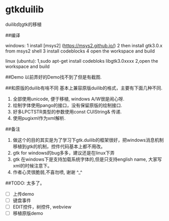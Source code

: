 # gtkduilib

duilib向gtk的移植

##编译

windows:
1 install [msys2] (https://msys2.github.io/)
2 then install gtk3.0.x from msys2 shell
3 install codeblocks
4 open the workspace and build

linux (ubuntu):
1,sudo apt-get install codebloks libgtk3.0xxxx
2,open the workspace and build

##Demo
以前弄好的Demo找不到了但是有截图.

##和原版的duilib有啥不同
基本上兼容原版duilib的格式，主要有下面几种不同.
1. 全部使用unicode, 便于移植, windows A/W很是闹心呀.
2. 绘制字体使用pango的接口，没有保留原版的绘制接口.
3. 好多LPCTSTR类型的参数使用const CUIString& 传递.
4. 使用pugixml作为xml解析.

##备注
1. 做这个的目的其实是为了学习下gtk.duilib的框架很好，把windows消息机制移植到gtk的机制，控件代码基本上都不用改。
2. gtk for windows的bug多多，建议还是在linux下弄
3. gtk 在windows下是支持加载系统字体的,但是只支持english name, 大家写xml的时候注意下。
4. 作者心灵很脆弱,不喜勿喷, 谢谢 ^_^

##TODO:
太多了。
- [ ] 上传demo
- [ ] 键盘事件
- [ ] EDIT控件，树控件, webview
- [ ] 移植原版demo
